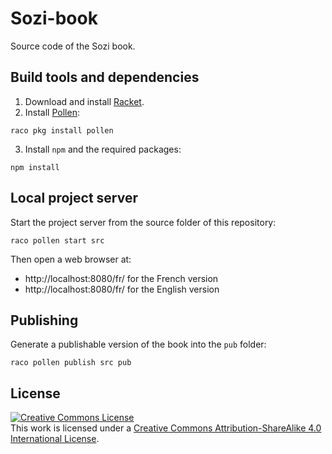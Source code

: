 # Sozi-book

Source code of the Sozi book.

## Build tools and dependencies

1. Download and install [Racket](https://download.racket-lang.org/).
2. Install [Pollen](https://docs.racket-lang.org/pollen/):

```
raco pkg install pollen
```

3. Install `npm` and the required packages:

```
npm install
```

## Local project server

Start the project server from the source folder of this repository:

```
raco pollen start src
```

Then open a web browser at:

* http://localhost:8080/fr/ for the French version
* http://localhost:8080/fr/ for the English version

## Publishing

Generate a publishable version of the book into the `pub` folder:

```
raco pollen publish src pub
```

## License

<a rel="license" href="http://creativecommons.org/licenses/by-sa/4.0/"><img alt="Creative Commons License" style="border-width:0" src="https://i.creativecommons.org/l/by-sa/4.0/88x31.png" /></a><br />This work is licensed under a <a rel="license" href="http://creativecommons.org/licenses/by-sa/4.0/">Creative Commons Attribution-ShareAlike 4.0 International License</a>.
